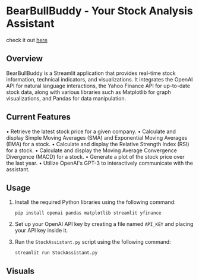 # BearBullBuddy - Your Stock Analysis Assistant

check it out [here](https://www.bullbearbuddy.com/)

## Overview
BearBullBuddy is a Streamlit application that provides real-time stock information, technical indicators, and visualizations. It integrates the OpenAI API for natural language interactions, the Yahoo Finance API for up-to-date stock data, along with various libraries such as Matplotlib for graph visualizations, and Pandas for data manipulation. 

## Current Features
• Retrieve the latest stock price for a given company.
• Calculate and display Simple Moving Averages (SMA) and Exponential Moving Averages (EMA) for a stock.
• Calculate and display the Relative Strength Index (RSI) for a stock.
• Calculate and display the Moving Average Convergence Divergence (MACD) for a stock.
• Generate a plot of the stock price over the last year.
• Utilize OpenAI's GPT-3 to interactively communicate with the assistant.

## Usage

1. Install the required Python libraries using the following command:

    ```
    pip install openai pandas matplotlib streamlit yfinance
    ```
    
3. Set up your OpenAI API key by creating a file named `API_KEY` and placing your API key inside it.

4. Run the `StockAssistant.py` script using the following command:

    ```
    streamlit run StockAssistant.py
    ```
   
## Visuals


